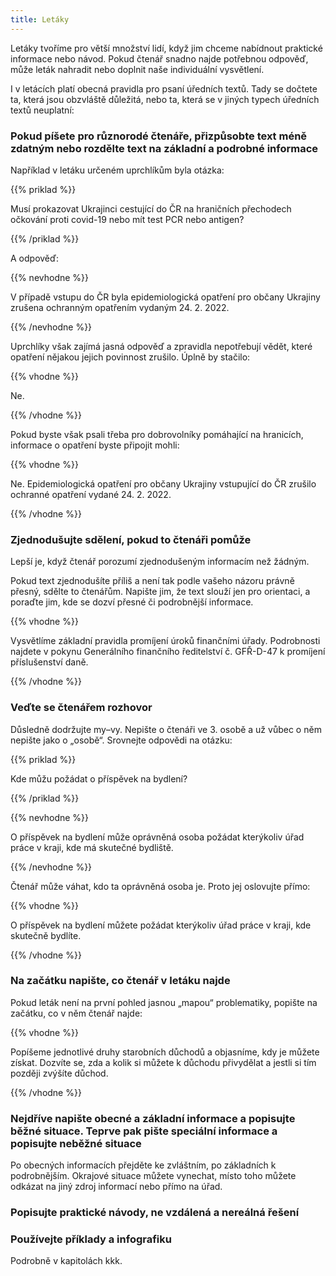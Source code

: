 ```yaml
---
title: Letáky
---
```

Letáky tvoříme pro větší množství lidí, když jim chceme nabídnout praktické informace nebo návod. Pokud čtenář snadno najde potřebnou odpověď, může leták nahradit nebo doplnit naše individuální vysvětlení.

I v letácích platí obecná pravidla pro psaní úředních textů. Tady se dočtete ta, která jsou obzvláště důležitá, nebo ta, která se v jiných typech úředních textů neuplatní:

### Pokud píšete pro různorodé čtenáře, přizpůsobte text méně zdatným nebo rozdělte text na základní a podrobné informace

Například v letáku určeném uprchlíkům byla otázka:

{{% priklad %}}

Musí prokazovat Ukrajinci cestující do ČR na hraničních přechodech očkování proti covid-19 nebo mít test PCR nebo antigen?

{{% /priklad %}}

A odpověď:

{{% nevhodne %}}

V případě vstupu do ČR byla epidemiologická opatření pro občany Ukrajiny zrušena ochranným opatřením vydaným 24. 2. 2022.

{{% /nevhodne %}}

Uprchlíky však zajímá jasná odpověď a zpravidla nepotřebují vědět, které opatření nějakou jejich povinnost zrušilo. Úplně by stačilo:

{{% vhodne %}}

Ne.

{{% /vhodne %}}

Pokud byste však psali třeba pro dobrovolníky pomáhající na hranicích, informace o opatření byste připojit mohli:

{{% vhodne %}}

Ne. Epidemiologická opatření pro občany Ukrajiny vstupující do ČR zrušilo ochranné opatření vydané 24. 2. 2022.

{{% /vhodne %}}

### Zjednodušujte sdělení, pokud to čtenáři pomůže

Lepší je, když čtenář porozumí zjednodušeným informacím než žádným.

Pokud text zjednodušíte příliš a není tak podle vašeho názoru právně přesný, sdělte to čtenářům. Napište jim, že text slouží jen pro orientaci, a poraďte jim, kde se dozví přesné či podrobnější informace.

{{% vhodne %}}

Vysvětlíme základní pravidla promíjení úroků finančními úřady. Podrobnosti najdete v pokynu Generálního finančního ředitelství č. GFŘ-D-47 k promíjení příslušenství daně.

{{% /vhodne %}}

### Veďte se čtenářem rozhovor

Důsledně dodržujte my–vy. Nepište o čtenáři ve 3. osobě a už vůbec o něm nepište jako o „osobě“. Srovnejte odpovědi na otázku:

{{% priklad %}}

Kde můžu požádat o příspěvek na bydlení?

{{% /priklad %}}

{{% nevhodne %}}

O příspěvek na bydlení může oprávněná osoba požádat kterýkoliv úřad práce v kraji, kde má skutečné bydliště.

{{% /nevhodne %}}

Čtenář může váhat, kdo ta oprávněná osoba je. Proto jej oslovujte přímo:

{{% vhodne %}}

O příspěvek na bydlení můžete požádat kterýkoliv úřad práce v kraji, kde skutečně bydlíte.

{{% /vhodne %}}

### Na začátku napište, co čtenář v letáku najde

Pokud leták není na první pohled jasnou „mapou“ problematiky, popište na začátku, co v něm čtenář najde:

{{% vhodne %}}

Popíšeme jednotlivé druhy starobních důchodů a objasníme, kdy je můžete získat. Dozvíte se, zda a kolik si můžete k důchodu přivydělat a jestli si tím později zvýšíte důchod.

{{% /vhodne %}}

### Nejdříve napište obecné a základní informace a popisujte běžné situace. Teprve pak pište speciální informace a popisujte neběžné situace

Po obecných informacích přejděte ke zvláštním, po základních k podrobnějším. Okrajové situace můžete vynechat, místo toho můžete odkázat na jiný zdroj informací nebo přímo na úřad.

### Popisujte praktické návody, ne vzdálená a nereálná řešení



### Používejte příklady a infografiku

Podrobně v kapitolách kkk.